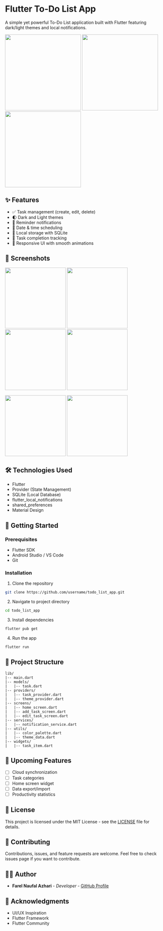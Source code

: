 # Flutter To-Do List App

A simple yet powerful To-Do List application built with Flutter featuring dark/light themes and local notifications.

<p float="left">
  <img src="https://i.imgur.com/auVPsVe.png" width="250" />
  <img src="https://i.imgur.com/tKwMi25.png" width="250" />
  <img src="https://i.imgur.com/kUg6FaE.png" width="250" />
</p>

## ✨ Features

- ✅ Task management (create, edit, delete)
- 🌓 Dark and Light themes
- 🔔 Reminder notifications
- 📅 Date & time scheduling
- 💾 Local storage with SQLite
- 🎯 Task completion tracking
- 🎨 Responsive UI with smooth animations

## 📱 Screenshots

<p float="left">
  <img src="https://i.imgur.com/jsy2hQT.png" width="200" />
  <img src="https://i.imgur.com/8K7dbvp.png" width="200" /> 
  <img src="https://i.imgur.com/SZu51ng.png" width="200" />
  <img src="https://i.imgur.com/5N4dBp9.png" width="200" />
</p>

<p float="left">
  <img src="https://i.imgur.com/cafERSi.png" width="200" />
  <img src="https://i.imgur.com/sbaEZEK.png" width="200" />
</p>

## 🛠️ Technologies Used

- Flutter
- Provider (State Management)
- SQLite (Local Database)
- flutter_local_notifications
- shared_preferences
- Material Design

## 🚀 Getting Started

### Prerequisites

- Flutter SDK
- Android Studio / VS Code
- Git

### Installation

1. Clone the repository

```bash
git clone https://github.com/username/todo_list_app.git
```

2. Navigate to project directory

```bash
cd todo_list_app
```

3. Install dependencies

```bash
flutter pub get
```

4. Run the app

```bash
flutter run
```

## 📁 Project Structure

```
lib/
|-- main.dart
|-- models/
|   |-- task.dart
|-- providers/
|   |-- task_provider.dart
|   |-- theme_provider.dart
|-- screens/
|   |-- home_screen.dart
|   |-- add_task_screen.dart
|   |-- edit_task_screen.dart
|-- services/
|   |-- notification_service.dart
|-- utils/
|   |-- color_palette.dart
|   |-- theme_data.dart
|-- widgets/
|   |-- task_item.dart
```

## 🎯 Upcoming Features

- [ ] Cloud synchronization
- [ ] Task categories
- [ ] Home screen widget
- [ ] Data export/import
- [ ] Productivity statistics

## 📄 License

This project is licensed under the MIT License - see the [LICENSE](LICENSE) file for details.

## 🤝 Contributing

Contributions, issues, and feature requests are welcome. Feel free to check issues page if you want to contribute.

## 👨‍💻 Author

- **Farel Naufal Azhari** - _Developer_ - [GitHub Profile](https://github.com/ellfarnaz)

## 🙏 Acknowledgments

- UI/UX Inspiration
- Flutter Framework
- Flutter Community
